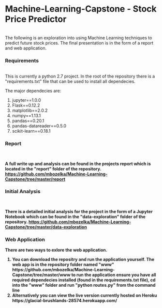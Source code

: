 <h1><b>Machine-Learning-Capstone - Stock Price Predictor</b></h1>
<br>
The following is an exploration into using Machine Learning techniques to predict future stock prices. The final presentation is in the form of a report and web application.
<h3><b>Requirements</b></h3>
<br>
This is currently a python 2.7 project. In the root of the repository there is a "requirements.txt" file that can be used to install all dependecies.<p>
The major dependecies are:
 </p>
<ol type=1>
<li>jupyter==1.0.0
<li>Flask==0.12.2
<li>matplotlib==2.0.2
<li>numpy==1.13.1
<li>pandas==0.20.1
<li>pandas-datareader==0.5.0
<li>scikit-learn==0.18.1
 </ol>
<h3><b>Report<b></h3>
<br>
 
A full write up and analysis can be found in the projects report which is located in the "report" folder of the repository. https://github.com/mbozelka/Machine-Learning-Capstone/tree/master/report

<h3><b>Initial Analysis</b></h3>
<br>

There is a detailed initial analysis for the project in the form of a Jupyter Notebook which can be found in the "data-exploration" folder of the repository. https://github.com/mbozelka/Machine-Learning-Capstone/tree/master/data-exploration

<h3><b>Web Application</b></h3>

There are two ways to exlore the web application.
<br>
<ol type=1>
 
<li>You can download the repositry and run the application yourself. The web app is in the repository folder named "www"
https://github.com/mbozelka/Machine-Learning-Capstone/tree/master/www to run the application ensure you have all required dependecies installed (found in the requirements.txt file), cd into the "www" folder and run "python routes.py" from the command line

<li>Alternatively you can view the live version currently hosted on Heroku https://glacial-brushlands-28574.herokuapp.com/
